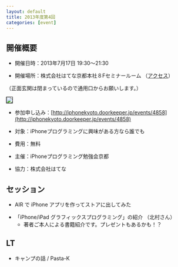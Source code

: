 ```yaml
---
layout: default
title: 2013年度第4回
categories: [event]
---
```


## 開催概要

- 開催日時：2013年7月17日 19:30〜21:30

- 開催場所：株式会社はてな京都本社８Fセミナールーム （[アクセス](http://www.hatena.ne.jp/company/location)）

（正面玄関は閉まっているので通用口からお願いします。）

<img style='border:1px solid black' src='http://ylb.jp/hatena_entrance.png' />

- 参加申し込み：[http://iphonekyoto.doorkeeper.jp/events/4858](http://iphonekyoto.doorkeeper.jp/events/4858) 

- 対象：iPhoneプログラミングに興味がある方なら誰でも
 
* 費用：無料

- 主催：iPhoneプログラミング勉強会京都
 
* 協力：株式会社はてな

## セッション

- AIR で iPhone アプリを作ってストアに出してみた 

* 「iPhone/iPad グラフィックスプログラミング」の紹介 （北村さん）
	- 著者ご本人による書籍紹介です。プレゼントもあるかも！？

## LT

- キャンプの話 / Pasta-K

